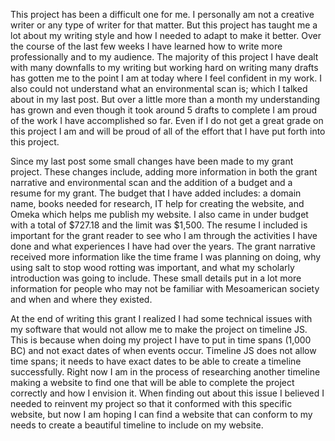 This project has been a difficult one for me. I personally am not a creative writer or any type of writer for that matter. But this project has taught me a lot about my writing style and how I needed to adapt to make it better. Over the course of the last few weeks I have learned how to write more professionally and to my audience. The majority of this project I have dealt with many downfalls to my writing but working hard on writing many drafts has gotten me to the point I am at today where I feel confident in my work. I also could not understand what an environmental scan is; which I talked about in my last post. But over a little more than a month my understanding has grown and even though it took around 5 drafts to complete I am proud of the work I have accomplished so far. Even if I do not get a great grade on this project I am and will be proud of all of the effort that I have put forth into this project.

Since my last post some small changes have been made to my grant project. These changes include, adding more information in both the grant narrative and environmental scan and the addition of a  budget and a resume for my grant. The budget that I have added includes: a domain name, books needed for research, IT help for creating the website, and Omeka which helps me publish my website. I also came in under budget with a total of $727.18 and the limit was $1,500. The resume I included is important for the grant reader to see who I am through the activities I have done and what experiences I have had over the years. The grant narrative received  more information like the time frame I was planning on doing, why using salt to stop wood rotting was important, and what my scholarly introduction was going to include. These small details put in a lot more information for people who may not be familiar with Mesoamerican society and when and where they existed. 

At the end of writing this grant I realized I had some technical issues with my software that would not allow me to make the project on timeline JS. This is because when doing my project I have to put in time spans (1,000 BC) and not exact dates of when events occur. Timeline JS does not allow time spans; it needs to have exact dates to be able to create a timeline successfully. Right now I am in the process of researching another timeline making a website to find one that will be able to complete the project correctly and how I envision it. When finding out about this issue I believed I needed to reinvent my project so that it conformed with this specific website, but now I am hoping I can find a website that can conform to my needs to create a beautiful timeline to include on my website.


